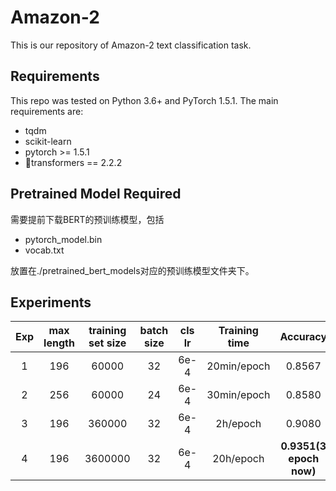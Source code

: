 # Amazon-2

This is our repository of Amazon-2 text classification task.

## Requirements

This repo was tested on Python 3.6+ and PyTorch 1.5.1. The main requirements are:

- tqdm
- scikit-learn
- pytorch >= 1.5.1
- 🤗transformers == 2.2.2

## Pretrained Model Required

需要提前下载BERT的预训练模型，包括

- pytorch_model.bin
- vocab.txt

放置在./pretrained_bert_models对应的预训练模型文件夹下。

## Experiments

| Exp  | max length | training set size | batch size | cls lr | Training time |        Accuracy         |
| :--: | :--------: | :---------------: | :--------: | :----: | :-----------: | :---------------------: |
|  1   |    196     |       60000       |     32     |  6e-4  |  20min/epoch  |         0.8567          |
|  2   |    256     |       60000       |     24     |  6e-4  |  30min/epoch  |         0.8580          |
|  3   |    196     |      360000       |     32     |  6e-4  |   2h/epoch    |         0.9080          |
|  4   |    196     |      3600000      |     32     |  6e-4  |   20h/epoch   | **0.9351(3 epoch now)** |

